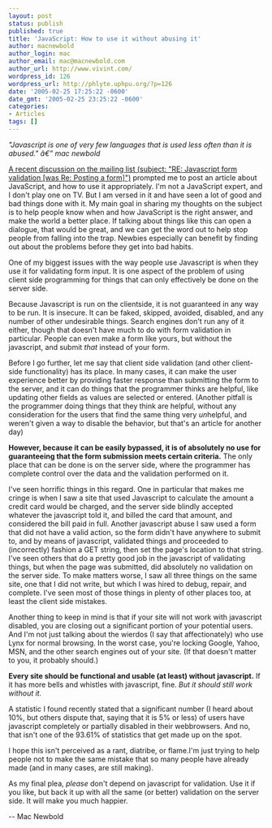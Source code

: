 ```yaml
---
layout: post
status: publish
published: true
title: 'JavaScript: How to use it without abusing it'
author: macnewbold
author_login: mac
author_email: mac@macnewbold.com
author_url: http://www.vivint.com/
wordpress_id: 126
wordpress_url: http://phlyte.uphpu.org/?p=126
date: '2005-02-25 17:25:22 -0600'
date_gmt: '2005-02-25 23:25:22 -0600'
categories:
- Articles
tags: []
---
```

<p><i>"Javascript is one of very few languages that is used less often than it is abused." â€” mac newbold</i></p>
<p><a href="http://uphpu.org/pipermail/uphpu/2005-February/thread.html">A recent discussion on the mailing list (subject: "RE: Javascript form validation [was Re: Posting a form]")</a> prompted me to post an article about JavaScript, and how to use it appropriately. I'm not a JavaScript expert, and I don't play one on TV. But I am versed in it and have seen a lot of good and bad things done with it. My main goal in sharing my thoughts on the subject is to help people know when and how JavaScript is the right answer, and make the world a better place. If  talking about things like this can open a dialogue, that would be great, and we can get the word out to help stop people from falling into the trap. Newbies especially can benefit by finding out about the problems before they get into bad habits.</p>
<p>One of my biggest issues with the way people use Javascript is when they use it for validating form input. It  is one aspect of the problem of using client side programming for things that can only effectively be done on the server side.</p>
<p>Because Javascript is run on the clientside, it is not guaranteed in any way to be run. It is insecure. It can be faked, skipped, avoided, disabled, and any number of other undesirable things. Search engines don't run any of it either, though that doesn't have much to do with form validation in particular. People can even make a form like yours, but without the javascript, and submit <i>that</i> instead of your form.</p>
<p>Before I go further, let me say that client side validation (and other client-side functionality) has its place. In many cases, it can make the user experience better by providing faster response than submitting the form to the server, and it can do things that the programmer thinks are helpful, like updating other fields as values are selected or entered. (Another pitfall is the programmer doing things that they think are helpful, without any consideration for the users that find the same thing very <i>un</i>helpful, and weren't given a way to disable the behavior, but that's an article for another day)</p>
<p><b>However, because it can be easily bypassed, it is of absolutely no use for guaranteeing that the form submission meets certain criteria.</b> The only place that can be done is on the server side, where the programmer has complete control over the data and the validation performed on it.</p>
<p>I've seen horrific things in this regard. One in particular that makes me cringe is when I saw a site that used Javascript to calculate the amount a credit card would be charged, and the server side blindly accepted whatever the javascript told it, and billed the card that amount, and considered the bill paid in full. Another javascript abuse I saw used a form that did not have a valid action, so the form didn't have anywhere to submit to, and by means of javascript, validated things and proceeded to (incorrectly) fashion a GET string, then set the page's location to that string. I've seen others that do a pretty good job in the javascript of validating things, but when the page was submitted, did absolutely no validation on the server side. To make matters worse, I saw all three things on the same site, one that I did not write, but which I was hired to debug, repair, and complete. I've seen most of those things in plenty of other places too, at least the client side mistakes.</p>
<p>Another thing to keep in mind is that if your site will not work with javascript disabled, you are closing out a significant portion of your potential users. And I'm not just talking about the wierdos (I say that affectionately) who use Lynx for normal browsing. In the worst case, you're locking Google, Yahoo, MSN, and the other search engines out of your site. (If that doesn't matter to you, it probably should.)</p>
<p><b>Every site should be functional and usable (at least) without javascript.</b> If it has more bells and whistles with javascript, fine. <i>But it should still work without it.</i></p>
<p>A statistic I found recently stated that a significant number (I heard about 10%, but others dispute that, saying that it is 5% or less) of users have javascript completely or partially disabled in their webbrowsers. And no, that isn't one of the 93.61% of statistics that get made up on the spot.</p>
<p>I hope this isn't perceived as a rant, diatribe, or flame.I'm just trying to help people not to make the same mistake that so many people have already made (and in many cases, are still making).</p>
<p>As my final plea, <i>please</i> don't depend on javascript for validation. Use it if you like, but back it up with all the same (or better) validation on the server side. It will make you much happier.</p>
<p>-- Mac Newbold</p>
